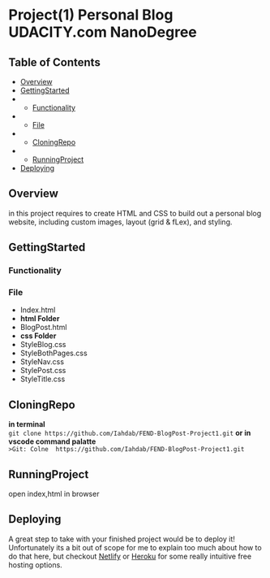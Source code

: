 # Project(1) Personal Blog UDACITY.com NanoDegree

## Table of Contents
- [Overview](#Overview)
- [GettingStarted](#GettingStarted)
- - [Functionality](#Functionality)
- - [File](#File)
- - [CloningRepo](#CloningRepo)
- - [RunningProject](#RunningProject)
- [Deploying](#Deploying)

## Overview

in this project requires to create HTML and CSS to build out a personal blog website, including custom images, layout (grid & fLex), and styling. 

## GettingStarted

 ### Functionality
 
 ### File 
 
 - Index.html
 - **html Folder**
  - BlogPost.html
 - **css Folder** 
  - StyleBlog.css
  - StyleBothPages.css
  - StyleNav.css
  - StylePost.css
  - StyleTitle.css

## CloningRepo 

  **in terminal**\
    ```git clone https://github.com/Iahdab/FEND-BlogPost-Project1.git```
  **or in vscode command palatte**\
    ```>Git: Colne  https://github.com/Iahdab/FEND-BlogPost-Project1.git```
## RunningProject
open index,html in browser 

## Deploying

A great step to take with your finished project would be to deploy it! Unfortunately its a bit out of scope for me to explain too much about how to do that here, but checkout [Netlify](https://www.netlify.com/) or [Heroku](https://www.heroku.com/) for some really intuitive free hosting options.

